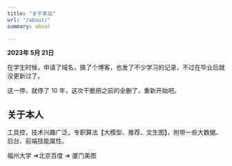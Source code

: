 ```yaml
---
title: "关于本站"
url: "/about/"
summary: about

---
```




**2023年 5月 21日**

在学生时候，申请了域名，搞了个博客，也发了不少学习的记录，不过在毕业后就没更新过了。

这一停，就停了 10 年，这次干脆把之前的全删了，重新开始吧。



## 关于本人

工具控，技术兴趣广泛，专职算法【大模型、推荐、文生图】，附带一些大数据、后台、前端技能属性。

福州大学 =>北京百度 => 厦门美图